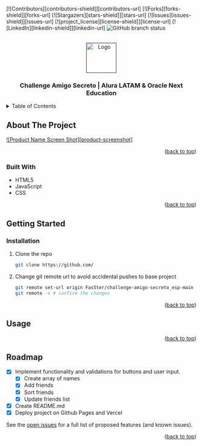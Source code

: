 <a id="readme-top"></a>

[![Contributors][contributors-shield]][contributors-url]
[![Forks][forks-shield]][forks-url]
[![Stargazers][stars-shield]][stars-url]
[![Issues][issues-shield]][issues-url]
[![project_license][license-shield]][license-url]
[![LinkedIn][linkedin-shield]][linkedin-url]
![GitHub branch status](https://img.shields.io/badge/Status-Finalized-green.svg?style=for-the-badge)



<!-- PROJECT LOGO -->
<br />
<div align="center">
  <a href=>
    <img src="images/logo_challenge.jpg" alt="Logo" width="80" height="80">
  </a>

<h3 align="center">Challenge Amigo Secreto | Alura LATAM & Oracle Next Education</h3>

  
</div>



<!-- TABLE OF CONTENTS -->
<details>
  <summary>Table of Contents</summary>
  <ol>
    <li>
      <a href="#about-the-project">About The Project</a>
      <ul>
        <li><a href="#built-with">Built With</a></li>
      </ul>
    </li>
    <li>
      <a href="#getting-started">Getting Started</a>
      <ul>
        <li><a href="#installation">Installation</a></li>
      </ul>
    </li>
    <li><a href="#usage">Usage</a></li>
    <li><a href="#roadmap">Roadmap</a></li>
    <li><a href="#contributing">Contributing</a></li>
    <li><a href="#license">License</a></li>
    <li><a href="#contact">Contact</a></li>
    <li><a href="#acknowledgments">Acknowledgments</a></li>
  </ol>
</details>



<!-- ABOUT THE PROJECT -->
## About The Project

[![Product Name Screen Shot][product-screenshot]]( )

<!-- Here's a blank template to get started. To avoid retyping too much info, do a search and replace with your text editor for the following: `github_username`, `repo_name`, `fassterk`, `cristian-larios`, `email_client`, `email`, `project_title`, `project_description`, `project_license` -->

<p align="right">(<a href="#readme-top">back to top</a>)</p>



### Built With

* HTML5
* JavaScript
* CSS

<p align="right">(<a href="#readme-top">back to top</a>)</p>



<!-- GETTING STARTED -->
## Getting Started

<!--
This is an example of how you may give instructions on setting up your project locally.
To get a local copy up and running follow these simple example steps.
### Prerequisites

This is an example of how to list things you need to use the software and how to install them.
* npm
  ```sh
  npm install npm@latest -g
  ```
-->
### Installation

<!-- Get a free API Key at [https://example.com](https://example.com) -->
1. Clone the repo
   ```sh
   git clone https://github.com/
   ```
<!--
3. Install NPM packages
   ```sh
   npm install
   ```

4. Enter your API in `config.js`
   ```js
   const API_KEY = 'ENTER YOUR API';
   ```
-->
2. Change git remote url to avoid accidental pushes to base project
   ```sh
   git remote set-url origin Fas5ter/challenge-amigo-secreto_esp-main
   git remote -v # confirm the changes
   ```

<p align="right">(<a href="#readme-top">back to top</a>)</p>



<!-- USAGE EXAMPLES -->
## Usage


<p align="right">(<a href="#readme-top">back to top</a>)</p>



<!-- ROADMAP -->
## Roadmap

- [x] Implement functionality and validations for buttons and user input.
    - [x] Create array of names
    - [x] Add friends
    - [x] Sort friends
    - [x] Update friends list
- [x] Create README.md
- [x] Deploy project on Github Pages and Vercel

See the [open issues](https://github.com/Fas5ter/challenge-amigo-secreto_esp-main/issues) for a full list of proposed features (and known issues).

<p align="right">(<a href="#readme-top">back to top</a>)</p>

